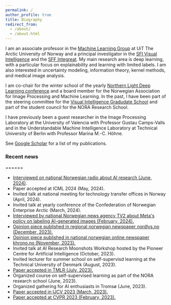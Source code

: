 ```yaml
---
permalink: /
author_profile: true
title: Biography
redirect_from: 
  - /about/
  - /about.html
---
```


I am an associate professor in the [Machine Learning Group](https://machine-learning.uit.no) at UiT The Arctic University of Norway and a principal investigator in the [SFI Visual Intelligence](https://www.visual-intelligence.no/) and the [SFF Integreat](https://www.integreat.no/). My main research area is deep learning, with a particular focus on explainability and learning with limited labels. I am also interested in uncertainty modeling, information theory, kernel methods, and medical image analysis.

I am co-chair for the winter school of the yearly [Northern Light Deep Learning conference](https://www.nldl.org) and a board member for the Norwegian Association for Image Processing and Machine Learning. In the past, I have been part of the steering committee for the [Visual Intelligence Gradudate School](https://www.visual-intelligence.no/about/vigs) and part of the student council for the NORA Research School.

I have previously been a guest researcher in the Image Processing Laboratory at the University of Valencia with Professor Gustau Camps-Valls and in the Understandable Machine Intelligence Laboratory at Technical University of Berlin with Professor Marina M.-C. Höhne.

See [Google Scholar](https://scholar.google.no/citations?user=gUd35ngAAAAJ&hl=no) for a list of my publications.


### Recent news
======
* [Interviewed on national Norwegian radio about AI research (June, 2024)](https://radio.nrk.no/serie/distriktsprogram-troms/sesong/202406/DKTR01011424).
* Paper accepted at ICML 2024 (May, 2024).
* Invited talk at national meeting for technology transfer offices in Norway (April, 2024).
* Invited talk at yearly conference of the Confederation of Norwegian Enterprise Arctic (March, 2024).
* [Interviewed by national Norwegian news agency TV2 about Meta's policy on labeling AI-generated images (February, 2024).](https://www.tv2.no/nyheter/utenriks/facebook-skal-merke-ki-bilder-stor-nyhet/16441946/)
* [Opinion piece published in regional norwegian newspaper nordlys.no (December, 2023).](https://www.nordnorskdebatt.no/hvordan-bor-fotavtrykket-av-regjeringens-satsing-pa-kunstig-intelligens-se-ut-i-nord-norge-i-2030/o/5-124-280985)
* [Opinion piece published in national norwegian online newspaper khrono.no (November, 2023).](https://www.khrono.no/ja-takk-til-krysskulturelle-prosjekter-drevet-fram-av-teknologiutvikling/827099)
* Invited talk at AI Research Moonshots Workshop hosted by the Pioneer Centre for Artificial Intelligence (October, 2023).
* Invited lecturer for summer school on self-supervisd learning at the Technical University of Denmark (August, 2023).
* [Paper accepted in TMLR (July, 2023).](https://openreview.net/forum?id=j3FK00HyfU)
* Organized course on self-supervised learning as part of the NORA research school (June, 2023).
* Organized gathering for AI enthusiasts in Tromsø (June, 2023).
* [Paper accepted in IJCV 2023 (March, 2023).](https://link.springer.com/article/10.1007/s11263-023-01773-2)
* [Paper accepted at CVPR 2023 (February, 2023).](https://www.computer.org/csdl/proceedings-article/cvpr/2023/012900h527/1POPsqSojo4)

